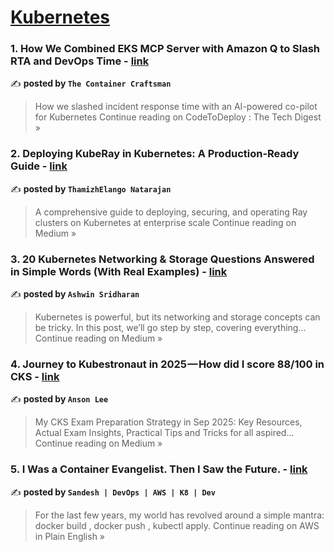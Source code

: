 
<h1><a href=https://medium.com/tag/kubernetes/recommended target="_blank" rel="noopener noreferrer">Kubernetes</a></h1>
<h3>1. How We Combined EKS MCP Server with Amazon Q to Slash RTA and DevOps Time - <a href="https://medium.com/codetodeploy/how-we-combined-eks-mcp-server-with-amazon-q-to-slash-rta-and-devops-time-819e53e3775c?source=rss------kubernetes-5" target="_blank" rel="noopener noreferrer">link</a></h3>

✍️ **posted by `The Container Craftsman`**

<blockquote>How we slashed incident response time with an AI-powered co-pilot for Kubernetes
Continue reading on CodeToDeploy : The Tech Digest »</blockquote>

<h3>2. Deploying KubeRay in Kubernetes: A Production-Ready Guide - <a href="https://thamizhelango.medium.com/deploying-kuberay-in-kubernetes-a-production-ready-guide-11dfe0335b56?source=rss------kubernetes-5" target="_blank" rel="noopener noreferrer">link</a></h3>

✍️ **posted by `ThamizhElango Natarajan`**

<blockquote>A comprehensive guide to deploying, securing, and operating Ray clusters on Kubernetes at enterprise scale
Continue reading on Medium »</blockquote>

<h3>3. 20 Kubernetes Networking & Storage Questions Answered in Simple Words (With Real Examples) - <a href="https://medium.com/@ashwinsri04/20-kubernetes-networking-storage-questions-answered-in-simple-words-with-real-examples-464c181ead7b?source=rss------kubernetes-5" target="_blank" rel="noopener noreferrer">link</a></h3>

✍️ **posted by `Ashwin Sridharan`**

<blockquote>Kubernetes is powerful, but its networking and storage concepts can be tricky. In this post, we’ll go step by step, covering everything…
Continue reading on Medium »</blockquote>

<h3>4. Journey to Kubestronaut in 2025 — How did I score 88/100 in CKS - <a href="https://medium.com/@leehosanganson/journey-to-kubestronaut-in-2025-how-did-i-score-88-100-in-cks-ccb897735ed8?source=rss------kubernetes-5" target="_blank" rel="noopener noreferrer">link</a></h3>

✍️ **posted by `Anson Lee`**

<blockquote>My CKS Exam Preparation Strategy in Sep 2025: Key Resources, Actual Exam Insights, Practical Tips and Tricks for all aspired…
Continue reading on Medium »</blockquote>

<h3>5. I Was a Container Evangelist. Then I Saw the Future. - <a href="https://aws.plainenglish.io/i-was-a-container-evangelist-then-i-saw-the-future-f1a08ba0776e?source=rss------kubernetes-5" target="_blank" rel="noopener noreferrer">link</a></h3>

✍️ **posted by `Sandesh | DevOps | AWS | K8 | Dev`**

<blockquote>For the last few years, my world has revolved around a simple mantra: docker build , docker push , kubectl apply.
Continue reading on AWS in Plain English »</blockquote>


